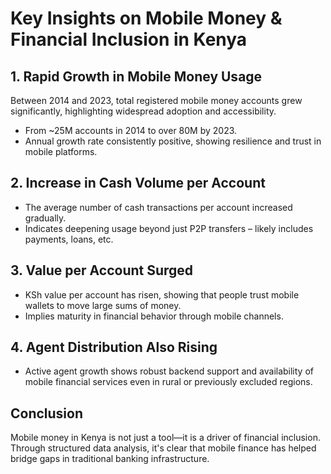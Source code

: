 # Key Insights on Mobile Money & Financial Inclusion in Kenya

## 1. Rapid Growth in Mobile Money Usage

Between 2014 and 2023, total registered mobile money accounts grew significantly, highlighting widespread adoption and accessibility.

- From ~25M accounts in 2014 to over 80M by 2023.
- Annual growth rate consistently positive, showing resilience and trust in mobile platforms.

## 2. Increase in Cash Volume per Account

- The average number of cash transactions per account increased gradually.
- Indicates deepening usage beyond just P2P transfers – likely includes payments, loans, etc.

## 3. Value per Account Surged

- KSh value per account has risen, showing that people trust mobile wallets to move large sums of money.
- Implies maturity in financial behavior through mobile channels.

## 4. Agent Distribution Also Rising

- Active agent growth shows robust backend support and availability of mobile financial services even in rural or previously excluded regions.

## Conclusion

Mobile money in Kenya is not just a tool—it is a driver of financial inclusion. Through structured data analysis, it's clear that mobile finance has helped bridge gaps in traditional banking infrastructure.
